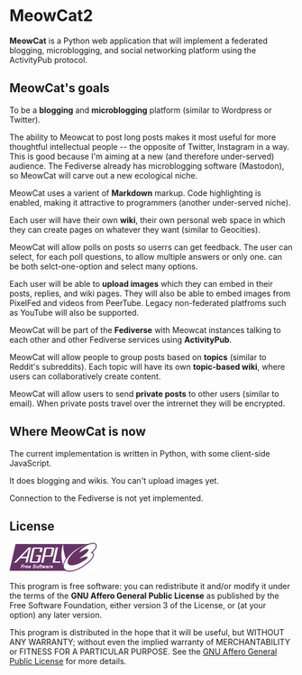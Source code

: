 # MeowCat2

**MeowCat** is a Python web application that will implement a federated 
blogging, microblogging, and social networking platform using the 
ActivityPub protocol.

## MeowCat's goals

To be a **blogging** and **microblogging** platform (similar to Wordpress or 
Twitter).

The ability to Meowcat to post long posts makes it most useful for more thoughtful
intellectual people -- the opposite of Twitter, Instagram in a way. This is good 
because I'm aiming at a new (and therefore under-served) audience. The Fediverse 
already has microblogging software (Mastodon), so MeowCat will carve out a new 
ecological niche. 

MeowCat uses a varient of **Markdown** markup. Code highlighting is enabled, 
making it attractive to programmers (another under-served niche).

Each user will have their own **wiki**, their own personal web space in which 
they can create pages on whatever they want (similar to Geocities).

MeowCat will allow polls on posts so userrs can get feedback. The user can select,
for each poll questions, to allow multiple answers or only one. 
can be both selct-one-option and select many options.

Each user will be able to **upload images** which they can embed in their 
posts, replies, and wiki pages. They will also be able to embed images from 
PixelFed and videos from PeerTube. Legacy non-federated platfroms such as YouTube 
will also be supported.

MeowCat will be part of the **Fediverse** with Meowcat instances talking to each other 
and other Fediverse services using **ActivityPub**.

MeowCat will allow people to group posts based on **topics** (similar to Reddit's
subreddits). Each topic will have its own **topic-based wiki**, where users can
collaboratively create content.

MeowCat will allow users to send **private posts** to other users (similar to email).
When private posts travel over the intrernet they will be encrypted.


## Where MeowCat is now

The current implementation is written in Python, with some client-side JavaScript.

It does blogging and wikis. You can't upload images yet. 

Connection to the Fediverse is not yet implemented.




## License

![AGPL logo](app/static/agplv3-155x51.png)

This program is free software: you can redistribute it and/or modify it under the terms of the **GNU Affero General Public License** as published by the Free Software Foundation, either version 3 of the License, or (at your option) any later version.

This program is distributed in the hope that it will be useful, but WITHOUT ANY WARRANTY; without even the implied warranty of MERCHANTABILITY or FITNESS FOR A PARTICULAR PURPOSE. 
See the [GNU Affero General Public License](LICENSE.md) for more details.


